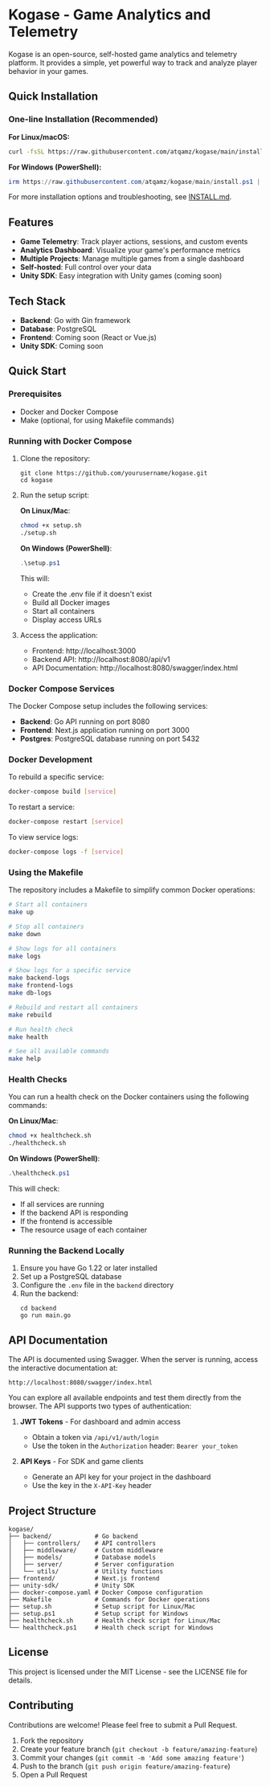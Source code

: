 # Kogase - Game Analytics and Telemetry

Kogase is an open-source, self-hosted game analytics and telemetry platform. It provides a simple, yet powerful way to track and analyze player behavior in your games.

## Quick Installation

### One-line Installation (Recommended)

**For Linux/macOS:**

```bash
curl -fsSL https://raw.githubusercontent.com/atqamz/kogase/main/install-kogase.sh | bash
```

**For Windows (PowerShell):**

```powershell
irm https://raw.githubusercontent.com/atqamz/kogase/main/install.ps1 | iex
```

For more installation options and troubleshooting, see [INSTALL.md](INSTALL.md).

## Features

- **Game Telemetry**: Track player actions, sessions, and custom events
- **Analytics Dashboard**: Visualize your game's performance metrics
- **Multiple Projects**: Manage multiple games from a single dashboard
- **Self-hosted**: Full control over your data
- **Unity SDK**: Easy integration with Unity games (coming soon)

## Tech Stack

- **Backend**: Go with Gin framework
- **Database**: PostgreSQL
- **Frontend**: Coming soon (React or Vue.js)
- **Unity SDK**: Coming soon

## Quick Start

### Prerequisites

- Docker and Docker Compose
- Make (optional, for using Makefile commands)

### Running with Docker Compose

1. Clone the repository:
   ```
   git clone https://github.com/yourusername/kogase.git
   cd kogase
   ```

2. Run the setup script:

   **On Linux/Mac**:
   ```bash
   chmod +x setup.sh
   ./setup.sh
   ```

   **On Windows (PowerShell)**:
   ```powershell
   .\setup.ps1
   ```

   This will:
   - Create the .env file if it doesn't exist
   - Build all Docker images
   - Start all containers
   - Display access URLs

3. Access the application:
   - Frontend: http://localhost:3000
   - Backend API: http://localhost:8080/api/v1
   - API Documentation: http://localhost:8080/swagger/index.html

### Docker Compose Services

The Docker Compose setup includes the following services:

- **Backend**: Go API running on port 8080
- **Frontend**: Next.js application running on port 3000
- **Postgres**: PostgreSQL database running on port 5432

### Docker Development

To rebuild a specific service:

```bash
docker-compose build [service]
```

To restart a service:

```bash
docker-compose restart [service]
```

To view service logs:

```bash
docker-compose logs -f [service]
```

### Using the Makefile

The repository includes a Makefile to simplify common Docker operations:

```bash
# Start all containers
make up

# Stop all containers
make down

# Show logs for all containers
make logs

# Show logs for a specific service
make backend-logs
make frontend-logs
make db-logs

# Rebuild and restart all containers
make rebuild

# Run health check
make health

# See all available commands
make help
```

### Health Checks

You can run a health check on the Docker containers using the following commands:

**On Linux/Mac**:
```bash
chmod +x healthcheck.sh
./healthcheck.sh
```

**On Windows (PowerShell)**:
```powershell
.\healthcheck.ps1
```

This will check:
- If all services are running
- If the backend API is responding
- If the frontend is accessible
- The resource usage of each container

### Running the Backend Locally

1. Ensure you have Go 1.22 or later installed
2. Set up a PostgreSQL database
3. Configure the `.env` file in the `backend` directory
4. Run the backend:
   ```
   cd backend
   go run main.go
   ```

## API Documentation

The API is documented using Swagger. When the server is running, access the interactive documentation at:

```
http://localhost:8080/swagger/index.html
```

You can explore all available endpoints and test them directly from the browser. The API supports two types of authentication:

1. **JWT Tokens** - For dashboard and admin access
   - Obtain a token via `/api/v1/auth/login`
   - Use the token in the `Authorization` header: `Bearer your_token`

2. **API Keys** - For SDK and game clients
   - Generate an API key for your project in the dashboard
   - Use the key in the `X-API-Key` header

## Project Structure

```
kogase/
├── backend/            # Go backend
│   ├── controllers/    # API controllers
│   ├── middleware/     # Custom middleware
│   ├── models/         # Database models
│   ├── server/         # Server configuration
│   └── utils/          # Utility functions
├── frontend/           # Next.js frontend
├── unity-sdk/          # Unity SDK
├── docker-compose.yaml # Docker Compose configuration
├── Makefile            # Commands for Docker operations
├── setup.sh            # Setup script for Linux/Mac
├── setup.ps1           # Setup script for Windows
├── healthcheck.sh      # Health check script for Linux/Mac
└── healthcheck.ps1     # Health check script for Windows
```

## License

This project is licensed under the MIT License - see the LICENSE file for details.

## Contributing

Contributions are welcome! Please feel free to submit a Pull Request.

1. Fork the repository
2. Create your feature branch (`git checkout -b feature/amazing-feature`)
3. Commit your changes (`git commit -m 'Add some amazing feature'`)
4. Push to the branch (`git push origin feature/amazing-feature`)
5. Open a Pull Request 